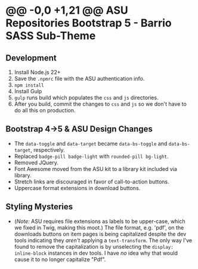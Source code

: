 @@ -0,0 +1,21 @@
ASU Repositories Bootstrap 5 - Barrio SASS Sub-Theme
====================================================

## Development

1. Install Node.js 22+
1. Save the `.npmrc` file with the ASU authentication info.
1. `npm install`
1. Install Gulp
1. `gulp` runs build which populates the `css` and `js` directories.
1. After you build, commit the changes to `css` and `js` so we don't have to do all this on production.

## Bootstrap 4→5 & ASU Design Changes

- The `data-toggle` and `data-target` became `data-bs-toggle` and `data-bs-target`, respectively.
- Replaced `badge-pill badge-light` with `rounded-pill bg-light`.
- Removed JQuery.
- Font Awesome moved from the ASU kit to a library kit included via library.
- Stretch links are discouraged in favor of call-to-action buttons.
- Uppercase format extensions in download buttons.

## Styling Mysteries

- (*Note:* ASU requires file extensions as labels to be upper-case, which we fixed in Twig, making this moot.) The file format, e.g. 'pdf', on the downloads buttons on item pages is being capitalized despite the dev tools indicating they *aren't* applying a `text-transform`. The only way I've found to remove the capitalization is by unselecting the `display: inline-block` instances in dev tools. I have *no* idea why that would cause it to no longer capitalize "Pdf".
